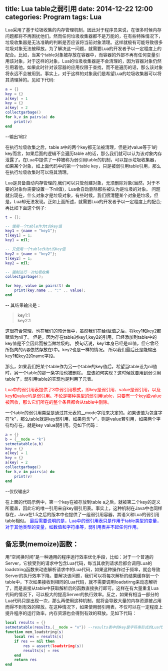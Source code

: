 title: Lua table之弱引用
date: 2014-12-22 12:00
categories: Program
tags: Lua
---

Lua采用了基于垃圾收集的内存管理机制，因此对于程序员来说，在很多时候内存问题都将不再困扰他们。然而任何垃圾收集器都不是万能的，在有些特殊情况下，垃圾收集器是无法准确的判断是否应该将当前对象清理。这样就极有可能导致很多垃圾对象无法被释放。为了解决这一问题，就需要Lua的开发者予以一定程度上的配合。比如，当某个table对象被存放在容器中，而容器的外部不再有任何变量引用该对象，对于这样的对象，Lua的垃圾收集器是不会清理的，因为容器对象仍然引用着他。如果此时针对该容器的应用仅限于查找，而不是遍历的话，那么该对象将永远不会被用到。事实上，对于这样的对象我们是希望Lua的垃圾收集器可以将其清理掉的。见如下代码:

<!--more-->

```lua
a = {}
key = {}
a[key] = 1
key = {}
a[key] = 2
collectgarbage()
for k,v in pairs(a) do
    print(v)
end    
```

--输出1和2

在执行垃圾收集之后，table a中的两个key都无法被清理，但是对value等于1的key而言，如果后面的逻辑不会遍历table a的话，那么我们就可以认为该对象内存泄露了。在Lua中提供了一种被称为弱引用table的机制，可以提示垃圾收集器，如果某个对象，如上面代码中的第一个table key，只是被弱引用table引用，那么在执行垃圾收集时可以将其清理。


Lua是具备自动内存管理的,我们可以只管创建对象，无须删除对象(当然，对于不要的对象你需要设置一下nil值)，Lua会自动删除那些被认为是垃圾的对象。
问题就出现在，什么对象才是垃圾对象，有些时候，我们很清楚某个对象是垃圾，但是，Lua却无法发现。正如上面所述，就需要Lua的开发者予以一定程度上的配合;再比如下面这个例子:

```lua
t = {};

-- 使用一个table作为t的key值
key1 = {name = "key1"};
t[key1] = 1;
key1 = nil;

-- 又使用一个table作为t的key值
key2 = {name = "key2"};
t[key2] = 1;
key2 = nil;

-- 强制进行一次垃圾收集
collectgarbage();

for key, value in pairs(t) do
    print(key.name .. ":" .. value);
end
```

-- 其结果输出是：  
>key1:1   
>key2:1

这很符合常理，也在我们的预计当中，虽然我们在给t赋值之后，将key1和key2都赋值为nil了。
但是，因为存在table对key1,key2的引用，已经添加到table中的key值是不会因此而被当做垃圾的。
换句话说，key1本身已经是nil值，但它曾经所指向的`内容`依然存放在t中。key2也是一样的情况。
所以我们最后还是能输出key1和key2的name字段。

那么，如果我们把某个table作为另一个table的key值后，希望当table设为nil值时，另一个table的那一条字段也被删除。
应该如何实现？这时候就要用到弱引用table了，弱引用table的实现也是利用了元表。

<font color="red">Lua中的弱引用表提供了3中弱引用模式，即key是弱引用、value是弱引用，以及key和value均是弱引用。不论是哪种类型的弱引用table，只要有一个key或value被回收，那么它们所在的整个条目都会从table中删除。</font>

一个table的弱引用类型是通过其元表的__mode字段来决定的。如果该值为包含字符"k"，那么table就是key弱引用，如果包含"v"，则是value若引用，如果两个字符均存在，就是key value弱引用。见如下代码：

```lua
a = {}
b = {__mode = "k"}
setmetatable(a,b)
key = {}
a[key] = 1
key = {}
a[key] = 2
collectgarbage()
for k,v in pairs(a) do
    print(v)
end
```
--仅仅输出2

在上面的代码示例中，第一个key在被存放到table a之后，就被第二个key的定义所覆盖，因此它的唯一引用来自key弱引用表。事实上，这种机制在Java中也同样存在，Java在1.5之后的版本中也提供了一组弱引用容器，其语义和Lua的弱引用table相似。
<font color="blue">最后需要说明的是，Lua中的弱引用表只是作用于table类型的变量，对于其他类型的变量，如数值和字符串等，弱引用表并不起任何作用。</font>

## 备忘录(memoize)函数：
用“空间换时间”是一种通用的程序运行效率优化手段，比如：对于一个普通的Server，它接受到的请求中包含Lua代码，每当其收到请求后都会调用Lua的loadstring函数来动态解析请求中的Lua代码，如果这种操作过于频率，就会导致Server的执行效率下降。要解决该问题，我们可以将每次解析的结果缓存到一个table中，下次如果接收到相同的Lua代码，就不需要调用loadstirng来动态解析了，而是直接从table中获取解析后的函数直接执行即可。这样在有大量重复Lua代码的情况下，可以极大的提高Server的执行效率。反之，如果有相当一部分的Lua代码只是出现一次，那么再使用这种机制，就将会导致大量的内存资源被占用而得不到有效的释放。在这种情况下，如果使用弱引用表，不仅可以在一定程度上提升程序的运行效率，内存资源也会得到有效的释放。见如下代码：


```lua
local results = {}
setmetatable(results,{__mode = "v"}) --results表中的key是字符串形式的Lua代码
function mem_loadstring(s)
    local res = results[s]
    if res == nil then
        res = assert(loadstring(s))
        results[s] = res
    end
    return res
end
```
